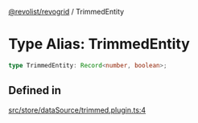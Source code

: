 [@revolist/revogrid](README.md) / TrimmedEntity

# Type Alias: TrimmedEntity

```ts
type TrimmedEntity: Record<number, boolean>;
```

## Defined in

[src/store/dataSource/trimmed.plugin.ts:4](https://github.com/revolist/revogrid/blob/93978cbf92b3c4002586c5528517b1ce86d856d9/src/store/dataSource/trimmed.plugin.ts#L4)
